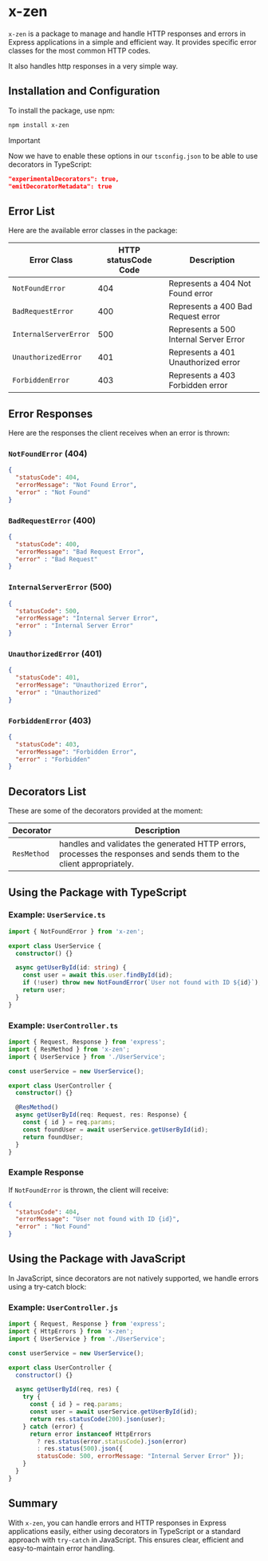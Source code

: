 # x-zen

`x-zen` is a package to manage and handle HTTP responses and errors in Express applications in a simple and efficient way. It provides specific error classes for the most common HTTP codes.

It also handles http responses in a very simple way.

## Installation and Configuration

To install the package, use npm:

```bash
npm install x-zen
```
>[!IMPORTANT]
>Now we have to enable these options in our `tsconfig.json` to be able to use decorators in TypeScript:

```json
"experimentalDecorators": true,
"emitDecoratorMetadata": true  
```

## Error List

Here are the available error classes in the package:

| Error Class           | HTTP statusCode Code | Description                            |
| --------------------- | ---------------- | -------------------------------------- |
| `NotFoundError`       | 404              | Represents a 404 Not Found error       |
| `BadRequestError`     | 400              | Represents a 400 Bad Request error     |
| `InternalServerError` | 500              | Represents a 500 Internal Server Error |
| `UnauthorizedError`   | 401              | Represents a 401 Unauthorized error    |
| `ForbiddenError`      | 403              | Represents a 403 Forbidden error       |

## Error Responses

Here are the responses the client receives when an error is thrown:

### `NotFoundError` (404)
```json
{
  "statusCode": 404,
  "errorMessage": "Not Found Error",
  "error" : "Not Found"
}
```

### `BadRequestError` (400)
```json
{
  "statusCode": 400,
  "errorMessage": "Bad Request Error",
  "error" : "Bad Request"
}
```

### `InternalServerError` (500)
```json
{
  "statusCode": 500,
  "errorMessage": "Internal Server Error",
  "error" : "Internal Server Error"
}
```

### `UnauthorizedError` (401)
```json
{
  "statusCode": 401,
  "errorMessage": "Unauthorized Error",
  "error" : "Unauthorized"
}
```

### `ForbiddenError` (403)
```json
{
  "statusCode": 403,
  "errorMessage": "Forbidden Error",
  "error" : "Forbidden"
}
```

## Decorators List

These are some of the decorators provided at the moment:

| Decorator    | Description                                                                |
| ------------ | -------------------------------------------------------------------------- |
| `ResMethod`  | handles and validates the generated HTTP errors, processes the responses and sends them to the client appropriately.  |

## Using the Package with TypeScript

### Example: `UserService.ts`

```typescript
import { NotFoundError } from 'x-zen';

export class UserService {
  constructor() {}

  async getUserById(id: string) {
    const user = await this.user.findById(id);
    if (!user) throw new NotFoundError(`User not found with ID ${id}`);
    return user;
  }
}
```

### Example: `UserController.ts`

```typescript
import { Request, Response } from 'express';
import { ResMethod } from 'x-zen';
import { UserService } from './UserService';

const userService = new UserService();

export class UserController {
  constructor() {}

  @ResMethod()
  async getUserById(req: Request, res: Response) {
    const { id } = req.params;
    const foundUser = await userService.getUserById(id);
    return foundUser;
  }
}
```

### Example Response
If `NotFoundError` is thrown, the client will receive:
```json
{
  "statusCode": 404,
  "errorMessage": "User not found with ID {id}",
  "error" : "Not Found"
}
```

## Using the Package with JavaScript

In JavaScript, since decorators are not natively supported, we handle errors using a try-catch block:

### Example: `UserController.js`

```javascript
import { Request, Response } from 'express';
import { HttpErrors } from 'x-zen';
import { UserService } from './UserService';

const userService = new UserService();

export class UserController {
  constructor() {}

  async getUserById(req, res) {
    try {
      const { id } = req.params;
      const user = await userService.getUserById(id);
      return res.statusCode(200).json(user);
    } catch (error) {
      return error instanceof HttpErrors
        ? res.status(error.statusCode).json(error)
        : res.status(500).json({ 
        statusCode: 500, errorMessage: "Internal Server Error" });
    }
  }
}
```

## Summary

With `x-zen`, you can handle errors and HTTP responses in Express applications easily, either using decorators in TypeScript or a standard approach with `try-catch` in JavaScript. This ensures clear, efficient and easy-to-maintain error handling.
